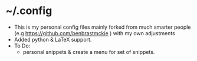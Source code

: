 # ~/.config 

- This is my personal config files mainly forked from much smarter people (e.g  https://github.com/benbrastmckie ) with my own adjustments 
- Added python & LaTeX support. 
- To Do:
  - personal snippets & create a menu for set of snippets. 
